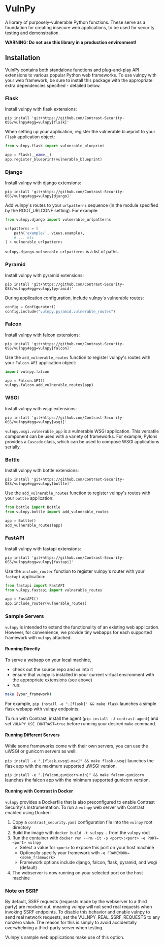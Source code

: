 # VulnPy

A library of purposely-vulnerable Python functions. These serve as a foundation for creating
insecure web applications, to be used for security testing and demonstration.

**WARNING: Do not use this library in a production environment!**

## Installation

VulnPy contains both standalone functions and plug-and-play API extensions to various popular
Python web frameworks. To use vulnpy with your web framework, be sure to install this package with
the appropriate extra dependencies specified - detailed below.

### Flask

Install vulnpy with flask extensions:

```
pip install 'git+https://github.com/Contrast-Security-OSS/vulnpy#egg=vulnpy[flask]'
```

When setting up your application, register the vulnerable blueprint to your `Flask` application
object:

```py
from vulnpy.flask import vulnerable_blueprint

app = Flask(__name__)
app.register_blueprint(vulnerable_blueprint)
```

### Django

Install vulnpy with django extensions:

```
pip install 'git+https://github.com/Contrast-Security-OSS/vulnpy#egg=vulnpy[django]'
```

Add vulnpy's routes to your `urlpatterns` sequence (in the module specified by the ROOT_URLCONF
setting). For example:

```py
from vulnpy.django import vulnerable_urlpatterns

urlpatterns = [
	path('example/', views.example),
    # ... etc
] + vulnerable_urlpatterns
```

`vulnpy.django.vulnerable_urlpatterns` is a list of paths.


### Pyramid

Install vulnpy with pyramid extensions:

```
pip install 'git+https://github.com/Contrast-Security-OSS/vulnpy#egg=vulnpy[pyramid]'
```

During application configuration, include vulnpy's vulnerable routes:

```py
config = Configurator()
config.include("vulnpy.pyramid.vulnerable_routes")
```

### Falcon

Install vulnpy with falcon extensions:

```
pip install 'git+https://github.com/Contrast-Security-OSS/vulnpy#egg=vulnpy[falcon]'
```

Use the `add_vulnerable_routes` function to register vulnpy's routes with your `Falcon.API`
application object:

```py
import vulnpy.falcon

app = Falcon.API()
vulnpy.falcon.add_vulnerable_routes(app)
```

### WSGI

Install vulnpy with wsgi extensions:

```
pip install 'git+https://github.com/Contrast-Security-OSS/vulnpy#egg=vulnpy[wsgi]'
```

`vulnpy.wsgi.vulnerable_app` is a vulnerable WSGI application. This versatile component
can be used with a variety of frameworks. For example, Pylons provides a `Cascade` class,
which can be used to compose WSGI applications serially.

### Bottle

Install vulnpy with bottle extensions:

```
pip install 'git+https://github.com/Contrast-Security-OSS/vulnpy#egg=vulnpy[bottle]'
```

Use the `add_vulnerable_routes` function to register vulnpy's routes with your `bottle`
application:

```py
from bottle import Bottle
from vulnpy.bottle import add_vulnerable_routes

app = Bottle()
add_vulnerable_routes(app)
```

### FastAPI

Install vulnpy with fastapi extensions:

```
pip install 'git+https://github.com/Contrast-Security-OSS/vulnpy#egg=vulnpy[fastapi]'
```

Use the `include_router` function to register vulnpy's router with your `fastapi`
application:

```py
from fastapi import FastAPI
from vulnpy.fastapi import vulnerable_routes

app = FastAPI()
app.include_router(vulnerable_routes)
```

### Sample Servers

`vulnpy` is intended to extend the functionality of an existing web application. However, for
convenience, we provide tiny webapps for each supported framework with `vulnpy` attached.

#### Running Directly

To serve a webapp on your local machine,
- check out the source repo and `cd` into it
- ensure that vulnpy is installed in your current virtual environment with the appropriate extensions (see above)
- run:

```sh
make (your_framework)
```

For example, `pip install -e ".[flask]" && make flask` launches a simple flask webapp with vulnpy
endpoints.

To run with Contrast, install the agent (`pip install -U contrast-agent`) and set
`VULNPY_USE_CONTRAST=true` before running your desired `make` command.

#### Running Different Servers

While some frameworks come with their own servers, you can use the uWSGI or 
gunicorn servers as well.

`pip install -e ".[flask,uwsgi-max]" && make flask-uwsgi`
launches the flask app with the maximum supported uWSGI version.

`pip install -e ".[falcon,gunicorn-min]" && make falcon-gunicorn`
launches the falcon app with the minimum supported gunicorn version.

#### Running with Contrast in Docker

`vulnpy` provides a Dockerfile that is also preconfigured to enable Contrast Security's
instrumentation. To run a `vulnpy` web server with Contrast enabled using Docker:

1. Copy a `contrast_security.yaml` configuration file into the `vulnpy` root directory
2. Build the image with `docker build -t vulnpy .` from the `vulnpy` root
3. Run the container with `docker run --rm -it -p <port>:<port> -e PORT=<port> vulnpy`
	* Select a value for `<port>` to expose this port on your host machine
	* Optionally specify your framework with `-e FRAMEWORK=<some_framework>`
	* Framework options include django, falcon, flask, pyramid, and wsgi (default)
4. The webserver is now running on your selected port on the host machine

### Note on SSRF

By default, SSRF requests (requests made by the webserver to a third party) are mocked out, meaning
vulnpy will not send real requests when invoking SSRF endpoints. To disable this behavior and
enable vulnpy to send real network requests, set the VULNPY_REAL_SSRF_REQUESTS to any nonzero value.
The reason for this is simply to avoid accidentally overwhelming a third-party server when testing.

Vulnpy's sample web applications make use of this option.

